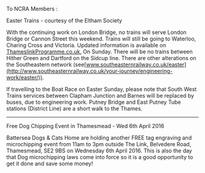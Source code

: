 To NCRA Members :

Easter Trains - courtesy of the Eltham Society

With the continuing work on London Bridge, no trains will serve London Bridge or Cannon Street this weekend. Trains will still be going to Waterloo, Charing Cross and Victoria. Updated information is available on [ThameslinkProgramme.co.uk.](http://www.thameslinkprogramme.co.uk/) On Sunday. There will be no trains between Hither Green and Dartford on the Sidcup line. There are other alterations on the Southeastern network (see[www.southeasternrailway.co.uk/easter](http://www.southeasternrailway.co.uk/your-journey/engineering-work/easter/)).

If travelling to the Boat Race on Easter Sunday, please note that South West Trains services between Clapham Junction and Barnes will be replaced by buses, due to engineering work. Putney Bridge and East Putney Tube stations (District Line) are a short walk to the Thames.

---

Free Dog Chipping Event in Thamesmead - Wed 6th April 2016

Battersea Dogs & Cats Home are holding another FREE tag engraving and microchipping event from 11am to 3pm outside The Link, Belvedere Road, Thamesmead, SE2 9BS on Wednesday 6th April 2016. This is also the day that Dog microchipping laws come into force so it is a good opportunity to get it done and save some money!
